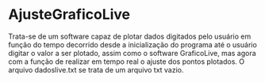 # AjusteGraficoLive
Trata-se de um software capaz de plotar dados digitados pelo usuário em função do tempo decorrido desde a inicialização do programa até o usuário digitar o valor a ser plotado, assim como o software GraficoLive, mas agora com a função de realizar em tempo real o ajuste dos pontos plotados.
O arquivo dadoslive.txt se trata de um arquivo txt vazio.
